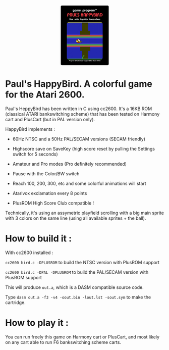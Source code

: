 <p align="center">
  <img src="happybird-label-main.jpg" width="30%" height="30%">
</p>

# Paul's HappyBird. A colorful game for the Atari 2600.

Paul's HeppyBird has been written in C using cc2600. 
It's a 16KB ROM (classical ATARI bankswitching scheme) that has been
tested on Harmony cart and PlusCart (but in PAL version only). 

HappyBird implements :

- 60Hz NTSC and a 50Hz PAL/SECAM versions (SECAM friendly)

- Highscore save on SaveKey (high score reset by pulling the Settings switch for 5 seconds)

- Amateur and Pro modes (Pro definitely recommended)

- Pause with the Color/BW switch 

- Reach 100, 200, 300, etc and some colorful animations will start

- Atarivox exclamation every 8 points

- PlusROM High Score Club compatible !

Technically, it's using an assymetric playfield scrolling with a big main sprite with 3 colors
on the same line (using all available sprites + the ball).

# How to build it :

With cc2600 installed :

`cc2600 bird.c -DPLUSROM` to build the NTSC version with PlusROM support

`cc2600 bird.c -DPAL -DPLUSROM` to build the PAL/SECAM version with PlusROM support

This will produce `out.a`, which is a DASM compatible source code.

Type `dasm out.a -f3 -v4 -oout.bin -lout.lst -sout.sym` to make the cartridge.

# How to play it :

You can run freely this game on Harmony cart or PlusCart, and most likely on any cart able to run F6 bankswitching scheme
carts.
